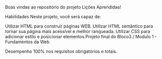 Boas vindas ao repositório do projeto Lições Aprendidas!

Habilidades
Neste projeto, você será capaz de:

Utilizar HTML para construir páginas WEB.
Utilizar HTML semântico para tornar sua página mais acessível e melhor ranqueada.
Utilizar CSS para adicionar estilo e posicionar elementos.Projeto final do Bloco3 / Modulo 1 - Fundamentos da Web.

Desempenho 100% nos requisitos obrigatórios e totais.
